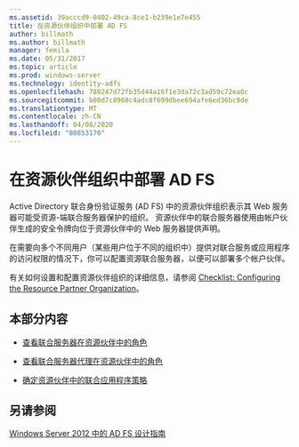 ```yaml
---
ms.assetid: 39acccd9-0402-49ca-8ce1-b239e1e7e455
title: 在资源伙伴组织中部署 AD FS
author: billmath
ms.author: billmath
manager: femila
ms.date: 05/31/2017
ms.topic: article
ms.prod: windows-server
ms.technology: identity-adfs
ms.openlocfilehash: 780247d72fb35d44a16f1e3da72c3ad59c72ea0c
ms.sourcegitcommit: b00d7c8968c4adc8f699dbee694afe6ed36bc9de
ms.translationtype: MT
ms.contentlocale: zh-CN
ms.lasthandoff: 04/08/2020
ms.locfileid: "80853170"
---
```

# <a name="deploying-ad-fs-in-the-resource-partner-organization"></a>在资源伙伴组织中部署 AD FS

Active Directory 联合身份验证服务 \(AD FS\) 中的资源伙伴组织表示其 Web 服务器可能受资源\-端联合服务器保护的组织。 资源伙伴中的联合服务器使用由帐户伙伴生成的安全令牌向位于资源伙伴中的 Web 服务器提供声明。  
  
在需要向多个不同用户（某些用户位于不同的组织中）提供对联合服务或应用程序的访问权限的情况下，你可以配置资源联合服务器，以便可以部署多个帐户伙伴。  
  
有关如何设置和配置资源伙伴组织的详细信息，请参阅 [Checklist: Configuring the Resource Partner Organization](../../ad-fs/deployment/Checklist--Configuring-the-Resource-Partner-Organization.md)。  
  
## <a name="in-this-section"></a>本部分内容  
  
-   [查看联合服务器在资源伙伴中的角色](Review-the-Role-of-the-Federation-Server-in-the-Resource-Partner.md)  
  
-   [查看联合服务器代理在资源伙伴中的角色](Review-the-Role-of-the-Federation-Server-Proxy-in-the-Resource-Partner.md)  
  
-   [确定资源伙伴中的联合应用程序策略](Determine-Your-Federated-Application-Strategy-in-the-Resource-Partner.md)  
  

## <a name="see-also"></a>另请参阅
[Windows Server 2012 中的 AD FS 设计指南](AD-FS-Design-Guide-in-Windows-Server-2012.md)
